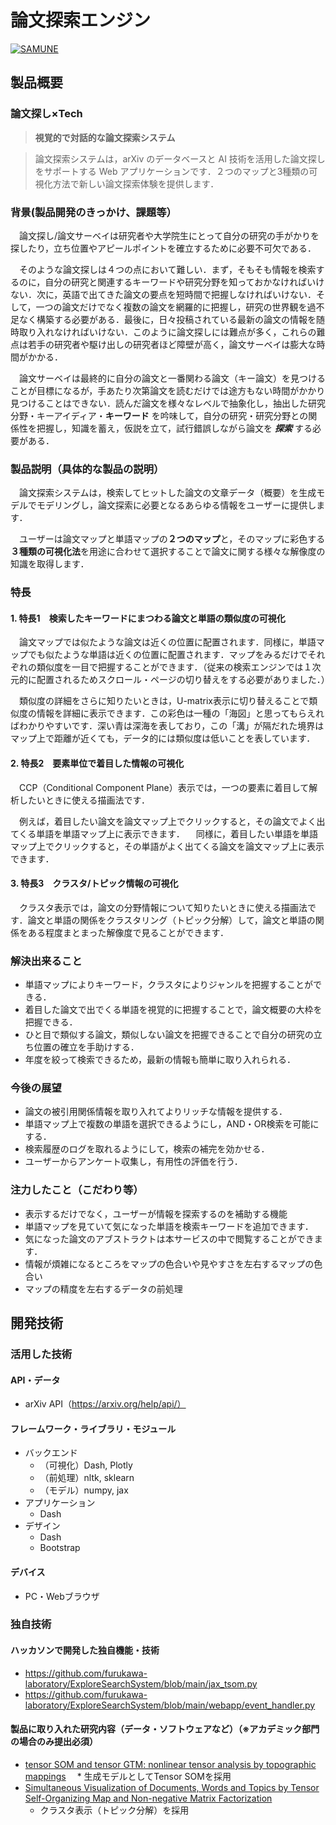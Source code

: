 # 論文探索エンジン
[![SAMUNE](https://user-images.githubusercontent.com/12492226/139518051-a9726c50-047b-448b-b7e4-97d594cf459f.png)](https://youtu.be/akDnAefDHLo)

## 製品概要
### 論文探し×Tech

> **視覚的で対話的な論文探索システム**

> 論文探索システムは，arXiv のデータベースと AI 技術を活用した論文探しをサポートする Web アプリケーションです．２つのマップと3種類の可視化方法で新しい論文探索体験を提供します．

### 背景(製品開発のきっかけ、課題等）
　論文探し/論文サーベイは研究者や大学院生にとって自分の研究の手がかりを探したり，立ち位置やアピールポイントを確立するために必要不可欠である．

　そのような論文探しは４つの点において難しい．まず，そもそも情報を検索するのに，自分の研究と関連するキーワードや研究分野を知っておかなければいけない．次に，英語で出てきた論文の要点を短時間で把握しなければいけない．そして，一つの論文だけでなく複数の論文を網羅的に把握し，研究の世界観を過不足なく構築する必要がある．最後に，日々投稿されている最新の論文の情報を随時取り入れなければいけない．このように論文探しには難点が多く，これらの難点は若手の研究者や駆け出しの研究者ほど障壁が高く，論文サーベイは膨大な時間がかかる．
 
　論文サーベイは最終的に自分の論文と一番関わる論文（キー論文）を見つけることが目標になるが，手あたり次第論文を読むだけでは途方もない時間がかかり見つけることはできない．読んだ論文を様々なレベルで抽象化し，抽出した研究分野・キーアイディア・**キーワード** を吟味して，自分の研究・研究分野との関係性を把握し，知識を蓄え，仮説を立て，試行錯誤しながら論文を ***探索*** する必要がある．

### 製品説明（具体的な製品の説明）

　論文探索システムは，検索してヒットした論文の文章データ（概要）を生成モデルでモデリングし，論文探索に必要となるあらゆる情報をユーザーに提供します．

　ユーザーは論文マップと単語マップの**２つのマップ**と，そのマップに彩色する**３種類の可視化法**を用途に合わせて選択することで論文に関する様々な解像度の知識を取得します．

### 特長

#### 1. 特長1　検索したキーワードにまつわる論文と単語の類似度の可視化

　論文マップでは似たような論文は近くの位置に配置されます．同様に，単語マップでも似たような単語は近くの位置に配置されます．マップをみるだけでそれぞれの類似度を一目で把握することができます．（従来の検索エンジンでは１次元的に配置されるためスクロール・ページの切り替えをする必要がありました．）

　類似度の詳細をさらに知りたいときは，U-matrix表示に切り替えることで類似度の情報を詳細に表示できます．この彩色は一種の「海図」と思ってもらえればわかりやすいです．深い青は深海を表しており，この「溝」が隔だれた境界はマップ上で距離が近くても，データ的には類似度は低いことを表しています．


#### 2. 特長2　要素単位で着目した情報の可視化

　CCP（Conditional Component Plane）表示では，一つの要素に着目して解析したいときに使える描画法です．

　例えば，着目したい論文を論文マップ上でクリックすると，その論文でよく出てくる単語を単語マップ上に表示できます．
　同様に，着目したい単語を単語マップ上でクリックすると，その単語がよく出てくる論文を論文マップ上に表示できます．



#### 3. 特長3　クラスタ/トピック情報の可視化

　クラスタ表示では，論文の分野情報について知りたいときに使える描画法です．論文と単語の関係をクラスタリング（トピック分解）して，論文と単語の関係をある程度まとまった解像度で見ることができます．

### 解決出来ること
* 単語マップによりキーワード，クラスタによりジャンルを把握することができる．
* 着目した論文で出でくる単語を視覚的に把握することで，論文概要の大枠を把握できる．
* ひと目で類似する論文，類似しない論文を把握できることで自分の研究の立ち位置の確立を手助けする．
* 年度を絞って検索できるため，最新の情報も簡単に取り入れられる．

### 今後の展望
* 論文の被引用関係情報を取り入れてよりリッチな情報を提供する．
* 単語マップ上で複数の単語を選択できるようにし，AND・OR検索を可能にする．
* 検索履歴のログを取れるようにして，検索の補完を効かせる．
* ユーザーからアンケート収集し，有用性の評価を行う．

### 注力したこと（こだわり等）
* 表示するだけでなく，ユーザーが情報を探索するのを補助する機能
 * 単語マップを見ていて気になった単語を検索キーワードを追加できます．
 * 気になった論文のアブストラクトは本サービスの中で閲覧することができます．
* 情報が煩雑になるところをマップの色合いや見やすさを左右するマップの色合い
* マップの精度を左右するデータの前処理

## 開発技術
### 活用した技術
#### API・データ
* arXiv API（https://arxiv.org/help/api/）


#### フレームワーク・ライブラリ・モジュール
* バックエンド
  * （可視化）Dash, Plotly
  * （前処理）nltk,  sklearn
  * （モデル）numpy, jax
* アプリケーション
  * Dash
*  デザイン
   * Dash
   * Bootstrap

#### デバイス
* PC・Webブラウザ


### 独自技術
#### ハッカソンで開発した独自機能・技術
 * https://github.com/furukawa-laboratory/ExploreSearchSystem/blob/main/jax_tsom.py
 * https://github.com/furukawa-laboratory/ExploreSearchSystem/blob/main/webapp/event_handler.py
	

#### 製品に取り入れた研究内容（データ・ソフトウェアなど）（※アカデミック部門の場合のみ提出必須）
* [tensor SOM and tensor GTM: nonlinear tensor analysis by topographic mappings](https://www.sciencedirect.com/science/article/pii/S0893608016000149)
　* 生成モデルとしてTensor SOMを採用
* [Simultaneous Visualization of Documents, Words and Topics by Tensor Self-Organizing Map and Non-negative Matrix Factorization](https://ieeexplore.ieee.org/document/9322683)
  * クラスタ表示（トピック分解）を採用
